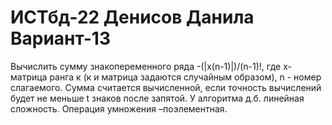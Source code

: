 # ИСТбд-22 Денисов Данила Вариант-13
Вычислить сумму знакопеременного ряда -(|х(n-1)|)/(n-1)!, где х-матрица ранга к (к и матрица задаются случайным образом), n - номер слагаемого. Сумма считается вычисленной, если точность вычислений будет не меньше t знаков после запятой. У алгоритма д.б. линейная сложность. Операция умножения –поэлементная.
